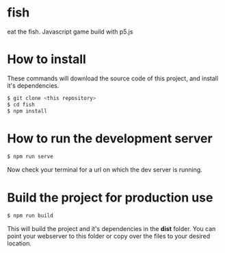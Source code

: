 # fish
eat the fish. Javascript game build with p5.js

# How to install

These commands will download the source code of this project, and install it's dependencies.
```bash
$ git clone <this repository>
$ cd fish
$ npm install
```

# How to run the development server
```bash
$ npm run serve
```
Now check your terminal for a url on which the dev server is running.

# Build the project for production use
```bash
$ npm run build
```
This will build the project and it's dependencies in the **dist** folder.
You can point your webserver to this folder or copy over the files to your desired location.
